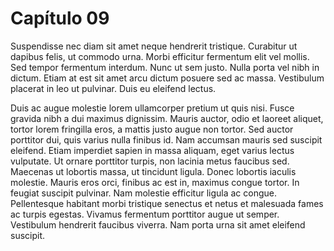 # Capítulo 09

Suspendisse nec diam sit amet neque hendrerit tristique. Curabitur ut dapibus felis, ut commodo urna. Morbi efficitur fermentum elit vel mollis. Sed tempor fermentum interdum. Nunc ut sem justo. Nulla porta vel nibh in dictum. Etiam at est sit amet arcu dictum posuere sed ac massa. Vestibulum placerat in leo ut pulvinar. Duis eu eleifend lectus.

Duis ac augue molestie lorem ullamcorper pretium ut quis nisi. Fusce gravida nibh a dui maximus dignissim. Mauris auctor, odio et laoreet aliquet, tortor lorem fringilla eros, a mattis justo augue non tortor. Sed auctor porttitor dui, quis varius nulla finibus id. Nam accumsan mauris sed suscipit eleifend. Etiam imperdiet sapien in massa aliquam, eget varius lectus vulputate. Ut ornare porttitor turpis, non lacinia metus faucibus sed. Maecenas ut lobortis massa, ut tincidunt ligula. Donec lobortis iaculis molestie. Mauris eros orci, finibus ac est in, maximus congue tortor. In feugiat suscipit pulvinar. Nam molestie efficitur ligula ac congue. Pellentesque habitant morbi tristique senectus et netus et malesuada fames ac turpis egestas. Vivamus fermentum porttitor augue ut semper. Vestibulum hendrerit faucibus viverra. Nam porta urna sit amet eleifend suscipit. 